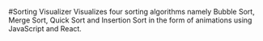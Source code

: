 #Sorting Visualizer
Visualizes four sorting algorithms namely Bubble Sort, Merge Sort, Quick Sort and Insertion Sort in the form of animations using JavaScript and React.
